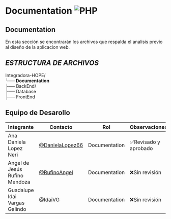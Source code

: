 # Documentation ![PHP](https://img.shields.io/badge/PHP-777BB4?style=for-the-badge&logo=php&logoColor=white)

## **Documentation**
En esta sección se encontrarán los archivos que respalda el analisis previo al diseño de la aplicacion web.

## *ESTRUCTURA DE ARCHIVOS*
Integradora-HOPE/<br>
**└── Documentation** <br>
├── BackEnd/<br>
├── Database<br>
├── FrontEnd <br>


## Equipo de Desarollo
| Integrante | Contacto | Rol | Observaciones |
|-------------|--------|----------|---------------|
|Ana Daniela Lopez Neri|[@DanielaLopez66](https://github.com/D)|Documentation| ✅Revisado y aprobado|
|  Angel de Jesús Rufino Mendoza   |  [@RufinoAngel](https://github.com/RufinoAngel)      |   Documentation   |  ❌Sin revisión  |
|Guadalupe Idai Vargas Galindo|[@IdaiVG](https://github.com/IdaiVG)|Documentation|❌Sin revisión|
